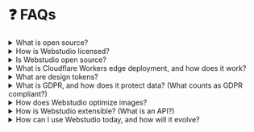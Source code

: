 # ❓ FAQs

<details>

<summary>What is open source?</summary>

Open source software is a branch that formed from the free software movement. The free software movement's philosophy is rooted in the freedom to run, study, copy, contribute, change, and improve the software. While there is much discussion and debate around the terms _open source_, _free_, _libre_, and _open core_, there are many similarities, with subtle differentiators. These differentiators can lie in the way in which the software is licensed, how permissive they are, and other variables.

According to Open Source Initiative, in order for a software license to count as open source, it has to allow for the freedom of redistribution, distribution of source code (both in text and compiled form), and modified/derived works. The licence cannot discriminate against any groups of people, or use cases. It also cannot restrict any other software that might be bundled with the open source program as part of a larger product.

Some products use a combination of open source and proprietary components. As such, they cannot be deemed "open source." Some companies choose to differentiate between the open source components and the entire product.

For example: The Android on a Pixel phone is proprietary, but it's powered by Android Open Source Project (AOSP), which is open source. Because of this, you're able to create your own version of Android (such as GrapheneOS and CalyxOS have done).

Some companies choose instead to call their products open core, rather than open source, which denotes that the primary functionality (or "core") of the product is open source, but acknowledges the existence of proprietary parts within.

</details>

<details>

<summary>How is Webstudio licensed?</summary>

The Webstudio Builder is distributed under the MIT license, an open source license that allows the user to copy, modify, merge, publish, distrubute, sublicense, or sell as long as the same copyright/permission notice is included. In short: do what you want, with Webstudio, but give credit. The MIT license very popular, as it's considered one of the most permissive open source licenses and limits legal headaches.

</details>

<details>

<summary>Is Webstudio open source?</summary>

The Webstudio Builder is open source, while the entire Webstudio platform is open core.

[Open Source Definition](https://opensource.org/osd), [MIT License](https://mit-license.org/)

</details>

<details>

<summary>What is Cloudflare Workers edge deployment, and how does it work?</summary>

In the old days, you had to manage your own servers (actual machines) meaning deploying your code on your own equipment. This is expensive, labor-intensive, and takes resources away from writing business logic. These days we do it with edge deployment, which deploys code using Content Delivery Networks (CDNs). CDNs are systems of servers (virtual machines that run on physical hardware) that deliver web content to users based on their geographic location, allowing for faster and more efficient delivery of web pages.

When a user does something, it registers as an event (e.g clicks on a sign-up button), which the CDN responds to by executing the relavent function (e.g. returns the sign-up page). This is called function-as-a-service, or FNAS. Instead of buying a fixed amount of server space, businesses pay CDNs for functions executed.

AWS Lambda and Cloudflare Workers are examples of CDNs. The difference between AWS Lamda and Cloudflare Workers is that AWS Lamda runs full Node.JS, and Cloudflare Workers uses Workers (a Javascript virtual machine + APIs) that run inside a V8 browser (the same tech used in Google Chrome). The advantage of running full Node.JS is that there is full compatibility, but it's slower, as the Node.JS code takes time to start up (known as the cold start problem). Keeping the Node.JS code running and listening for more events solves the cold start problem, but is resource-intensive. The benefit of Workers in the browser is that it starts up much faster, and thus can be turned off once the function is executed. Cloudflare has also open-sourced its Workers technology ([workerd](https://blog.cloudflare.com/workerd-open-source-workers-runtime/)). This means that anyone with the right technical expertise can create their own Workers system without Cloudlfare.

[Cloudflare Workers](https://workers.cloudflare.com/), [Cloudflare's open source workerd technology](https://blog.cloudflare.com/workerd-open-source-workers-runtime/)

</details>

<details>

<summary>What are design tokens?</summary>

The larger a design system gets, the harder it is to keep things consistent. Colors, spacing, border widths, font sizes, etc, can become a nightmare to upkeep, especially without documentation (e.g. use the eyedropper tool to find the color of the button). Even with good design documentation, it can be unclear which value goes where (e.g. is the button supposed to be blue-400 or blue-500?), and every time something new is implemented is a chance to muddy the system.

Design Tokens solve this problem by creating a single source of truth for both designers and developers. Variables that dictate font size, border widths, color, spacing, etc. are stored as tokens, and are accessible to team members via their tools of choice (such as through JSON files and sync providers like Github).

A builder can change a design token on Figma, and a developer will see that change on Visual Studio Code.

A common use case for design tokens is semantic colors, where colors are named after their use (e.g., the button color is $button.primary, and the hex-code for $button.primary is defined in the token).

Because design tokens are essentially stored variables, they can do lots of things. Tokens can reference other tokens (e.g., $button.primary is defined as the same value as $blue-500 and the hex-code for $blue-500 is #0000FF). Tokens can be changed in specific situations (e.g., in dark mode, let $button.primary be $blue.400). Tokens can also be manipulated with math (e.g., $border-width.2=$border-width.1\*2).

Design tokens don't replace design documentation, but are used in conjunction to create a design system that is easily implemented _and_ maintained.

[WC3 Design Tokens Format](https://tr.designtokens.org/format/), [Tokens Studio Plugin documentation](https://docs.tokens.studio/)

</details>

<details>

<summary>What is GDPR, and how does it protect data? (What counts as GDPR compliant?)</summary>

The General Data Protection Regulation (GDPR) is the toughest data privacy and security law in the world. Although the law was drafted in the European Union, GDPR applies to organizations globally if they target and collect data from people within the EU. Fines for violating GDPR can go up to €20 million or 4% of the company's global revenue, whichever is higher.

The goal of the GDPR is to ensure that EU citizens' privacy rights are protected. Those privacy rights are as follows:

1. The right to be informed
2. The right of access
3. The right to rectification
4. The right to erasure
5. The right to restrict processing
6. The right to data portability
7. The right to object
8. Rights in relation to automated decision making and profiling.

In order to do so, companies are expected to process data according to 7 protection and accountability principles:

1. Lawfulness, fairness and transparency — Processing must be lawful, fair, and transparent to the data subject.
2. Purpose limitation — You must process data for the legitimate purposes specified explicitly to the data subject when you collected it.
3. Data minimization — You should collect and process only as much data as absolutely necessary for the purposes specified.
4. Accuracy — You must keep personal data accurate and up to date.
5. Storage limitation — You may only store personally identifying data for as long as necessary for the specified purpose.
6. Integrity and confidentiality — Processing must be done in such a way as to ensure appropriate security, integrity, and confidentiality (e.g., by using encryption).
7. Accountability — The data controller (the organization) is responsible for being able to demonstrate GDPR compliance with all of these principles. Organizations with less than 250 employees are exempt from some of the record keeping this entails.

It can be relatively easy to violate GDPR compliance. Common practices like using Google Fonts and storing users data in US-based servers could be enough to be found non-compliant.

_Note: It may not be that Google Fonts wants to spy on you per se, but they log your IP address to direct the font to your location._

Considering that Webstudio is designed to be extensible, we can't guarantee that every website made with Webstudio will be GDPR compliant. After all, designers and developers who use Webstudio may add functionality to their site(s) that could be out of compliance with GDPR. With that said, we (the Webstudio team) will ensure that Webstudio itself is always compliant with GDPR.

[What is GDPR?](https://gdpr.eu/what-is-gdpr/), [Who must comply with GDPR](https://gdpr.eu/companies-outside-of-europe/)

</details>

<details>

<summary>How does Webstudio optimize images?</summary>

Images comprise 60%-65% of bytes on most web pages, with the total page size being a major factor in total rendering time. In order to improve page loading speed, Google created the WebP image format. On average, WebP images are about 30% smaller than equivalent PNG/JPEG images. In addition, WebP is also an open source format.

WebP supports both lossless and lossy image formats (lossless retains the exact color data of each pixel but you end up with a bigger file, lossy trades some of that color accuracy for smaller file sizes), as well as alpha channels (transparency), ICC Color profiles (which tell a computer/printer how to manage colors), metadata (EXIF and XMP data that provide context information such as where and when a photo was shot), and animation (frame animations similar to GIFs). These WebP features make it a lean and versatlie format.

In addition to the format, another determining factor of image size is its dimensions. All else being equal, a 100px by 100px image is always going to be smaller than a 500px x 500px image. Designers will often choose image dimensions according to the perceived most popular use case or breakpoint. While this might be great for large desktops, this leads to wasted megabytes when loading the same image on the phone. This can be optimized by uploading images with different dimensions for different screens. But of course, this is additional work and creates complications.

In addition to automatically converting images to WebP, Webstudio detects the exact dimensions the image needs to fit into on the webpage, and resizes the image accordingly. Both of these steps ensure that images are as small as possible without degrading the viewing experience.

[WebP FAQ](https://developers.google.com/speed/webp/faq)

</details>

<details>

<summary>How is Webstudio extensible? (What is an API?)</summary>

How does your weather app know what the whether is like? How does Booking.com know the rates of all those hotels and airlines? How do websites allow you to login via Google/Twitter/Facebook? With APIs!

Application Programing Interfaces (APIs) are how apps exchange information. Usually this communication takes place between a client app and a server app. For example: the weather app on your phone (the client) uses an API to retrieve weather data from an online source like Accuweather (the server). There are 3 major types of APIs: Private APIs for internal use within orgs; Public APIs used by companies to make their products/services available to the public; and Partner APIs that are accessible to people within an organization and authorized partners.

Webstudio provides public APIs to allow developers to retrieve information about:

1. Component tree
2. CSS
3. Images
4. Fonts
5. Interactions
6. Events

Webstudio uses APIs to allow developers to extend its functionality to fit their needs. It provides an integration API that allows developers to create their own UIs within Webstudio, similar to how Figma plugins works. In addition, developers can use APIs to provide metadata about their components.

[API Wiki](https://en.wikipedia.org/wiki/API)

</details>

<details>

<summary>How can I use Webstudio today, and how will it evolve?</summary>

Beyond the beta, Webstudio is focusing on becoming the best tool for creating web user interfaces. Today, it's capable of building static websites that are fast and responsive. Additional features like the linked CSS editor, animations, and real-time collaboration are in the works.

Using APIs, users can integrate Webstudio with services of their choice, such as content management systems (CMS), eCommerce platforms, automation tools, databases, and more. Webflow uses open source components and standards as much as possible to give users the freedom to create whatever they want, however they want.

[Webstudio Vision Document](https://webstudiois.notion.site/Vision-f52ed097ccaa410eb05076981d446c2f)

</details>
